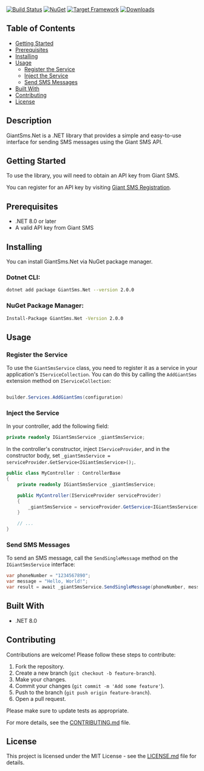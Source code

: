 

[![Build Status](https://github.com/benaduo/GiantSms.Net/actions/workflows/dotnet.yml/badge.svg)](https://github.com/benaduo/GiantSms.Net/actions)
[![NuGet](https://img.shields.io/nuget/v/GiantSms.Net.svg)](https://www.nuget.org/packages/GiantSms.Net)
[![Target Framework](https://img.shields.io/badge/Target%20Framework-.NET%208.0-blue.svg)](https://dotnet.microsoft.com/download/dotnet/8.0)
[![Downloads](https://img.shields.io/nuget/dt/GiantSms.Net.svg)](https://www.nuget.org/packages/GiantSms.Net)


## Table of Contents
- [Getting Started](#getting-started)
- [Prerequisites](#prerequisites)
- [Installing](#installing)
- [Usage](#usage)
  - [Register the Service](#register-the-service)
  - [Inject the Service](#inject-the-service)
  - [Send SMS Messages](#send-sms-messages)
- [Built With](#built-with)
- [Contributing](#contributing)
- [License](#license)



## Description

GiantSms.Net is a .NET library that provides a simple and easy-to-use interface for sending SMS messages using the Giant SMS API.


## Getting Started
To use the library, you will need to obtain an API key from Giant SMS. 

You can register for an API key by visiting [Giant SMS Registration](https://app.giantsms.com/register).

## Prerequisites
- .NET 8.0 or later
- A valid API key from Giant SMS

## Installing
You can install GiantSms.Net via NuGet package manager.

### Dotnet CLI:
```bash
dotnet add package GiantSms.Net --version 2.0.0
```

### NuGet Package Manager:
```bash
Install-Package GiantSms.Net -Version 2.0.0
```

## Usage
### Register the Service
To use the `GiantSmsService` class, you need to register it as a service in your application's `IServiceCollection`. You can do this by calling the `AddGiantSms` extension method on `IServiceCollection`:

```csharp

builder.Services.AddGiantSms(configuration)

```

### Inject the Service
In your controller, add the following field:

```csharp
private readonly IGiantSmsService _giantSmsService;
```

In the controller's constructor, inject `IServiceProvider`, and in the constructor body, set `_giantSmsService = serviceProvider.GetService<IGiantSmsService>();`.

```csharp
public class MyController : ControllerBase
{
    private readonly IGiantSmsService _giantSmsService;

    public MyController(IServiceProvider serviceProvider)
    {
        _giantSmsService = serviceProvider.GetService<IGiantSmsService>();
    }

    // ...
}
``` 

### Send SMS Messages
To send an SMS message, call the `SendSingleMessage` method on the `IGiantSmsService` interface:

```csharp
var phoneNumber = "1234567890";
var message = "Hello, World!";
var result = await _giantSmsService.SendSingleMessage(phoneNumber, message);
```

## Built With
- .NET 8.0


## Contributing
Contributions are welcome! Please follow these steps to contribute:

1. Fork the repository.
2. Create a new branch (`git checkout -b feature-branch`).
3. Make your changes.
4. Commit your changes (`git commit -m 'Add some feature'`).
5. Push to the branch (`git push origin feature-branch`).
6. Open a pull request.

Please make sure to update tests as appropriate.

For more details, see the [CONTRIBUTING.md](CONTRIBUTING.md) file.


## License
This project is licensed under the MIT License - see the [LICENSE.md](LICENSE.md) file for details.

